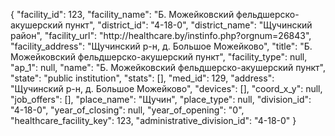 {
    "facility_id": 123,
    "facility_name": "Б. Можейковский фельдшерско-акушерский пункт",
    "district_id": "4-18-0",
    "district_name": "Щучинский район",
    "facility_url": "http:\/\/healthcare.by\/instinfo.php?orgnum=26843",
    "facility_address": "Щучинский р-н, д. Большое Можейково",
    "title": "Б. Можейковский фельдшерско-акушерский пункт",
    "facility_type": null,
    "ap_1": null,
    "name": "Б. Можейковский фельдшерско-акушерский пункт",
    "state": "public institution",
    "stats": [],
    "med_id": 129,
    "address": "Щучинский р-н, д. Большое Можейково",
    "devices": [],
    "coord_x_y": null,
    "job_offers": [],
    "place_name": "Щучин",
    "place_type": null,
    "division_id": "4-18-0",
    "year_of_closing": null,
    "year_of_opening": "0",
    "healthcare_facility_key": 123,
    "administrative_division_id": "4-18-0"
}